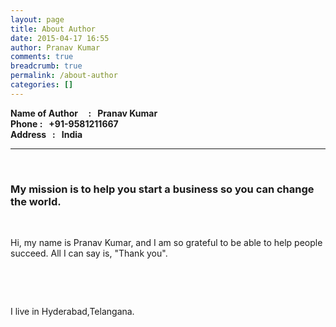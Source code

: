 ```yaml
---
layout: page
title: About Author
date: 2015-04-17 16:55
author: Pranav Kumar
comments: true
breadcrumb: true
permalink: /about-author
categories: []
---
```

<div class="panel">
<strong>Name of Author     :    Pranav Kumar</strong><br/>
<strong>Phone              :    +91-9581211667</strong><br/>
<strong>Address   		   :    India</strong>

<hr />

&nbsp;

</div>


<h3 >My mission is to help you start a business so you can change the world.</h3>
&nbsp;
<p >Hi, my name is Pranav Kumar, and I am so grateful to be able to help people succeed. All I can say is, "Thank you".</p>
&nbsp;


&nbsp;
<p >I live in Hyderabad,Telangana.</p>
&nbsp;
